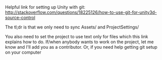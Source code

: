 Helpful link for setting up Unity with git: http://stackoverflow.com/questions/18225126/how-to-use-git-for-unity3d-source-control

The tl;dr is that we only need to sync Assets/ and ProjectSettings/

You also need to set the project to use text only for files which this link explains how to do. If/when anybody wants to work on the project, let me know and I'll add you as a contributor. Or, if you need help getting git setup on your computer
